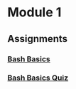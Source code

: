 # Module 1

## Assignments

### [Bash Basics](assignments/bash_basics.md)

### [Bash Basics Quiz](quizzes/bash_basics_quiz.md)
